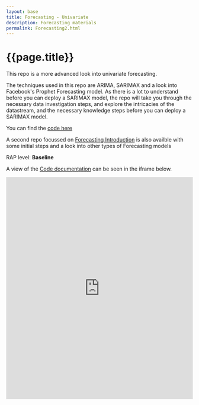 ```yaml
---
layout: base 
title: Forecasting - Univariate
description: Forecasting materials
permalink: Forecasting2.html
---
```


# {{page.title}}

This repo is a more advanced look into univariate forecasting. 
 
The techniques used in this repo are ARIMA, SARIMAX and a look into Facebook's Prophet Forecasting model. 
As there is a lot to understand before you can deploy a SARIMAX model, the repo will take you through the necessary data investigation steps, and explore the intricacies of the datastream, and the necessary knowledge steps before you can deploy a SARIMAX model. 

You can find the [code here](https://github.com/nhsx/Time_Series_Forecasting_MS)

A second repo focussed on <a href="/DataScience/ReusableCode/Forecasting1">Forecasting Introduction</a> is also availble with some initial steps and a look into other types of Forecasting models

RAP level: **Baseline**

A view of the [Code documentation](https://nhsx.github.io/Time_Series_Forecasting_MS/py_files/pipeline_dummy/) can be seen in the iframe below.

<iframe src="https://nhsx.github.io/Time_Series_Forecasting_MS/py_files/pipeline_dummy/" width="100%" height="600" frameborder="0" scrolling="yes"></iframe>